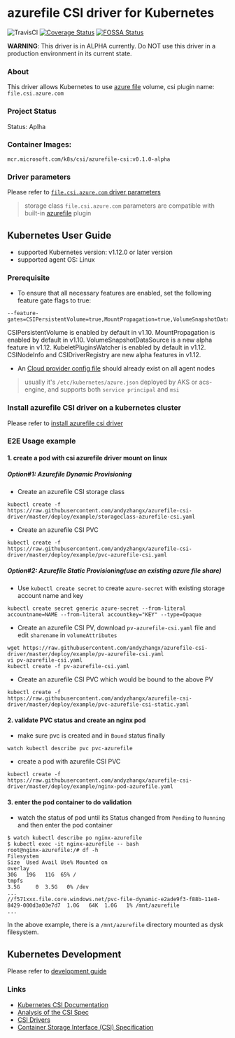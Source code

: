 # azurefile CSI driver for Kubernetes
![TravisCI](https://travis-ci.com/andyzhangx/azurefile-csi-driver.svg?branch=master)
[![Coverage Status](https://coveralls.io/repos/github/andyzhangx/azurefile-csi-driver/badge.svg?branch=master)](https://coveralls.io/github/andyzhangx/azurefile-csi-driver?branch=master)
[![FOSSA Status](https://app.fossa.io/api/projects/git%2Bgithub.com%2Fandyzhangx%2Fazurefile-csi-driver.svg?type=shield)](https://app.fossa.io/projects/git%2Bgithub.com%2Fandyzhangx%2Fazurefile-csi-driver?ref=badge_shield)

**WARNING**: This driver is in ALPHA currently. Do NOT use this driver in a production environment in its current state.

### About
This driver allows Kubernetes to use [azure file](https://docs.microsoft.com/en-us/azure/storage/files/storage-files-introduction) volume, csi plugin name: `file.csi.azure.com`

### Project Status
Status: Aplha

### Container Images:
`mcr.microsoft.com/k8s/csi/azurefile-csi:v0.1.0-alpha`

### Driver parameters
Please refer to [`file.csi.azure.com` driver parameters](./docs/driver-parameters.md)
 > storage class `file.csi.azure.com` parameters are compatible with built-in [azurefile](https://kubernetes.io/docs/concepts/storage/volumes/#azurefile) plugin

## Kubernetes User Guide
 - supported Kubernetes version: v1.12.0 or later version
 - supported agent OS: Linux
### Prerequisite
 - To ensure that all necessary features are enabled, set the following feature gate flags to true:
```
--feature-gates=CSIPersistentVolume=true,MountPropagation=true,VolumeSnapshotDataSource=true,KubeletPluginsWatcher=true,CSINodeInfo=true,CSIDriverRegistry=true
```
CSIPersistentVolume is enabled by default in v1.10. MountPropagation is enabled by default in v1.10. VolumeSnapshotDataSource is a new alpha feature in v1.12. KubeletPluginsWatcher is enabled by default in v1.12. CSINodeInfo and CSIDriverRegistry are new alpha features in v1.12.

 - An [Cloud provider config file](https://github.com/kubernetes/cloud-provider-azure/blob/master/docs/cloud-provider-config.md) should already exist on all agent nodes
 > usually it's `/etc/kubernetes/azure.json` deployed by AKS or acs-engine, and supports both `service principal` and `msi`

### Install azurefile CSI driver on a kubernetes cluster
Please refer to [install azurefile csi driver](https://github.com/andyzhangx/azurefile-csi-driver/blob/master/docs/install-azurefile-csi-driver.md)

### E2E Usage example
#### 1. create a pod with csi azurefile driver mount on linux
##### Option#1: Azurefile Dynamic Provisioning
 - Create an azurefile CSI storage class
```
kubectl create -f https://raw.githubusercontent.com/andyzhangx/azurefile-csi-driver/master/deploy/example/storageclass-azurefile-csi.yaml
```

 - Create an azurefile CSI PVC
```
kubectl create -f https://raw.githubusercontent.com/andyzhangx/azurefile-csi-driver/master/deploy/example/pvc-azurefile-csi.yaml
```

##### Option#2: Azurefile Static Provisioning(use an existing azure file share)
 - Use `kubectl create secret` to create `azure-secret` with existing storage account name and key
```
kubectl create secret generic azure-secret --from-literal accountname=NAME --from-literal accountkey="KEY" --type=Opaque
```

 - Create an azurefile CSI PV, download `pv-azurefile-csi.yaml` file and edit `sharename` in `volumeAttributes`
```
wget https://raw.githubusercontent.com/andyzhangx/azurefile-csi-driver/master/deploy/example/pv-azurefile-csi.yaml
vi pv-azurefile-csi.yaml
kubectl create -f pv-azurefile-csi.yaml
```

 - Create an azurefile CSI PVC which would be bound to the above PV
```
kubectl create -f https://raw.githubusercontent.com/andyzhangx/azurefile-csi-driver/master/deploy/example/pvc-azurefile-csi-static.yaml
```

#### 2. validate PVC status and create an nginx pod
 - make sure pvc is created and in `Bound` status finally
```
watch kubectl describe pvc pvc-azurefile
```

 - create a pod with azurefile CSI PVC
```
kubectl create -f https://raw.githubusercontent.com/andyzhangx/azurefile-csi-driver/master/deploy/example/nginx-pod-azurefile.yaml
```

#### 3. enter the pod container to do validation
 - watch the status of pod until its Status changed from `Pending` to `Running` and then enter the pod container
```
$ watch kubectl describe po nginx-azurefile
$ kubectl exec -it nginx-azurefile -- bash
root@nginx-azurefile:/# df -h
Filesystem                                                                                             Size  Used Avail Use% Mounted on
overlay                                                                                                 30G   19G   11G  65% /
tmpfs                                                                                                  3.5G     0  3.5G   0% /dev
...
//f571xxx.file.core.windows.net/pvc-file-dynamic-e2ade9f3-f88b-11e8-8429-000d3a03e7d7  1.0G   64K  1.0G   1% /mnt/azurefile
...
```
In the above example, there is a `/mnt/azurefile` directory mounted as dysk filesystem.

## Kubernetes Development
Please refer to [development guide](./docs/csi-dev.md)


### Links
 - [Kubernetes CSI Documentation](https://kubernetes-csi.github.io/docs/Home.html)
 - [Analysis of the CSI Spec](https://blog.thecodeteam.com/2017/11/03/analysis-csi-spec/)
 - [CSI Drivers](https://github.com/kubernetes-csi/drivers)
 - [Container Storage Interface (CSI) Specification](https://github.com/container-storage-interface/spec)
